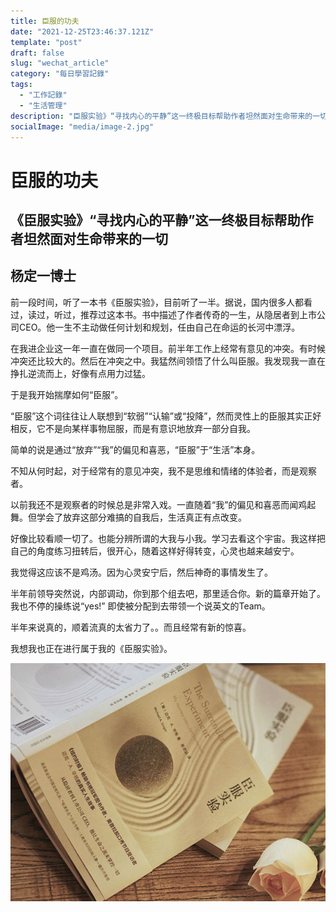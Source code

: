 ```yaml
---
title: 臣服的功夫
date: "2021-12-25T23:46:37.121Z"
template: "post"
draft: false
slug: "wechat_article"
category: "每日學習記錄"
tags:
  - "工作記錄"
  - "生活管理"
description: "臣服实验》“寻找内心的平静”这一终极目标帮助作者坦然面对生命带来的一切"
socialImage: "media/image-2.jpg"
---
```


# 臣服的功夫

## 《臣服实验》“寻找内心的平静”这一终极目标帮助作者坦然面对生命带来的一切

## 杨定一博士

<div id="main_content">

前一段时间，听了一本书《臣服实验》，目前听了一半。据说，国内很多人都看过，读过，听过，推荐过这本书。书中描述了作者传奇的一生，从隐居者到上市公司CEO。他一生不主动做任何计划和规划，任由自己在命运的长河中漂浮。


在我进企业这一年一直在做同一个项目。前半年工作上经常有意见的冲突。有时候冲突还比较大的。然后在冲突之中。我猛然间领悟了什么叫臣服。我发现我一直在挣扎逆流而上，好像有点用力过猛。

于是我开始揣摩如何“臣服”。

“臣服”这个词往往让人联想到“软弱”“认输”或“投降”，然而灵性上的臣服其实正好相反，它不是向某样事物屈服，而是有意识地放弃一部分自我。

简单的说是通过“放弃”“我”的偏见和喜恶，“臣服”于“生活”本身。

不知从何时起，对于经常有的意见冲突，我不是思维和情绪的体验者，而是观察者。

以前我还不是观察者的时候总是非常入戏。一直随着“我”的偏见和喜恶而闻鸡起舞。但学会了放弃这部分难搞的自我后，生活真正有点改变。

好像比较看顺一切了。也能分辨所谓的大我与小我。学习去看这个宇宙。我这样把自己的角度练习扭转后，很开心，随着这样好得转变，心灵也越来越安宁。

我觉得这应该不是鸡汤。因为心灵安宁后，然后神奇的事情发生了。

半年前领导突然说，内部调动，你到那个组去吧，那里适合你。新的篇章开始了。我也不停的操练说“yes!” 即使被分配到去带领一个说英文的Team。

半年来说真的，顺着流真的太省力了。。而且经常有新的惊喜。



我想我也正在进行属于我的《臣服实验》。


![](2022-10-18-23-08-18.png)


</div>